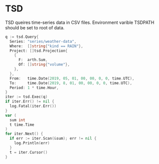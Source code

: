 TSD
=====

TSD queires time-series data in CSV files.
Environment varible TSDPATH should be set to root of data.

```go
q := tsd.Query{
  Series: "series/weather-data",
  Where:  []string{"kind == RAIN"},
  Project: []tsd.Projection{
    {
      F:  arth.Sum,
      Of: []string{"volume"},
    },
  },
  From:   time.Date(2019, 05, 01, 00, 00, 0, 0, time.UTC),
  To:     time.Date(2019, 8, 01, 00, 00, 0, 0, time.UTC),
  Period: 1 * time.Hour,
}
iter := tsd.Exec(q)
if iter.Err() != nil {
  log.Fatal(iter.Err())
}
var (
  sum int
  t time.Time
)
for iter.Next() {
  if err := iter.Scan(&sum); err != nil {
    log.Println(err)
  }
  t = iter.Cursor()
}
```
